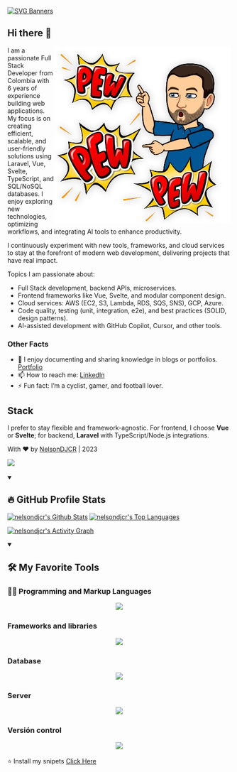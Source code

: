 [![SVG Banners](https://svg-banners.vercel.app/api?type=typeWriter&text1=NelsonDJCR%20|%20Full%20Stack%20Developer%20%E2%9D%A4%20&width=900&height=110)](https://github.com/Akshay090/svg-banners)


## Hi there 👋

<img src="https://raw.githubusercontent.com/ilicmarko/ilicmarko/master/pewpew.png" align="right" alt="Emoji avatar of me with pew pew words"/>

I am a passionate Full Stack Developer from Colombia with 6 years of experience building web applications. My focus is on creating efficient, scalable, and user-friendly solutions using Laravel, Vue, Svelte, TypeScript, and SQL/NoSQL databases. I enjoy exploring new technologies, optimizing workflows, and integrating AI tools to enhance productivity.

I continuously experiment with new tools, frameworks, and cloud services to stay at the forefront of modern web development, delivering projects that have real impact.

Topics I am passionate about:
- Full Stack development, backend APIs, microservices.
- Frontend frameworks like Vue, Svelte, and modular component design.
- Cloud services: AWS (EC2, S3, Lambda, RDS, SQS, SNS), GCP, Azure.
- Code quality, testing (unit, integration, e2e), and best practices (SOLID, design patterns).
- AI-assisted development with GitHub Copilot, Cursor, and other tools.

### Other Facts
- 📰 I enjoy documenting and sharing knowledge in blogs or portfolios. [Portfolio](https://nelsondjcr.com)
- 📫 How to reach me: [LinkedIn](https://www.linkedin.com/in/nelsondjcr)
- ⚡ Fun fact: I’m a cyclist, gamer, and football lover.

## Stack
I prefer to stay flexible and framework-agnostic. For frontend, I choose **Vue** or **Svelte**; for backend, **Laravel** with TypeScript/Node.js integrations.


With ❤ by [NelsonDJCR](http://nelsondjcr.com) | 2023


![](https://komarev.com/ghpvc/?username=nelsondjcr)

<details open> 
  <summary><h2>🔥 GitHub Profile Stats</h2></summary>
<!-- https://github.com/anuraghazra/github-readme-stats -->

  <a href="https://github.com/anuraghazra/github-readme-stats"><img alt="nelsondjcr's Github Stats" src="https://denvercoder1-github-readme-stats.vercel.app/api/?username=nelsondjcr&show_icons=true&include_all_commits=true&count_private=true&theme=react&hide_border=true&bg_color=1F222E&title_color=F85D7F&icon_color=F8D866" height="192px"/></a>
  <a href="https://github.com/anuraghazra/github-readme-stats"><img alt="nelsondjcr's Top Languages" src="https://github-readme-stats.vercel.app/api/top-langs/?username=nelsondjcr&langs_count=8&layout=compact&theme=react&hide_border=true&bg_color=1F222E&title_color=F85D7F&icon_color=F8D866&hide=Jupyter%20Notebook" height="192px"/></a>
  <br/>
  
  <!-- https://github.com/ashutosh00710/github-readme-activity-graph -->


  <a href="https://github.com/nelsondjcr/github-readme-activity-graph"><img alt="nelsondjcr's Activity Graph" src="https://github-readme-activity-graph.cyclic.app/graph/?username=nelsondjcr&bg_color=1F222E&color=F8D866&line=F85D7F&point=FFFFFF&hide_border=true" /></a>
  
</details>


<details open> 
  
  <summary><h2>🛠️ My Favorite Tools</h2></summary>
  
  <!-- Some badges are from https://github.com/Ileriayo/markdown-badges -->

  <h3>👨‍💻 Programming and Markup Languages</h3>

  <p align="center">
    <a href="https://skillicons.dev">
      <img src="https://skillicons.dev/icons?i=js,php,py" />
    </a>
  </p>

  <h3>Frameworks and libraries</h3>
  
  <p align="center">
    <a href="https://skillicons.dev">
      <img src="https://skillicons.dev/icons?i=laravel,django,react,vue,bootstrap,jquery,svelte,tailwind&perline=3" />
    </a>
  </p>
  <h3>Database</h3>
  
  <p align="center">
    <a href="https://skillicons.dev">
      <img src="https://skillicons.dev/icons?i=sqlite,mongo,mysql,postgres" />
    </a>
  </p>
  <h3>Server</h3>
  
  <p align="center">
    <a href="https://skillicons.dev">
      <img src="https://skillicons.dev/icons?i=aws,appwrite,supabase" />
    </a>
  </p>
  <h3>Versión control</h3>
  
  <p align="center">
    <a href="https://skillicons.dev">
      <img src="https://skillicons.dev/icons?i=git,github,gitlab" />
    </a>
  </p>
  
</details>



⭐ Install my snipets
[Click Here](https://github.com/NelsonDJCR/snippets)









